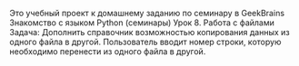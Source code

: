 Это учебный проект к домашнему заданию по семинару в GeekBrains
Знакомство с языком Python (семинары)
Урок 8. Работа с файлами
Задача:
Дополнить справочник возможностью копирования данных из одного файла в другой.
Пользователь вводит номер строки, которую необходимо перенести из одного файла в другой.
